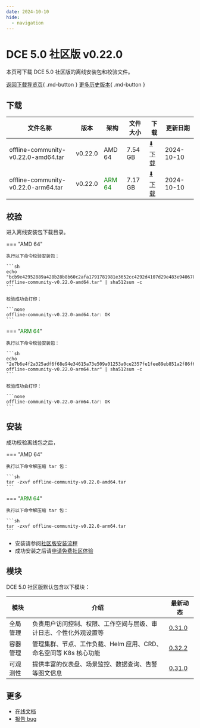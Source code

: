```yaml
---
date: 2024-10-10
hide:
  - navigation
---
```


# DCE 5.0 社区版 v0.22.0

本页可下载 DCE 5.0 社区版的离线安装包和校验文件。

[返回下载导览页](../index.md){ .md-button } [更多历史版本](./dce5-installer-history.md){ .md-button }

## 下载

| 文件名称 | 版本 | 架构 | 文件大小 | 下载 | 更新日期 |
| ------- | --- | ---- | ------ | --- | ------- |
| offline-community-v0.22.0-amd64.tar | v0.22.0 | AMD 64 | 7.54 GB | [:arrow_down: 下载](https://qiniu-download-public.daocloud.io/DaoCloud_Enterprise/dce5/offline-community-v0.22.0-amd64.tar) | 2024-10-10 |
| offline-community-v0.22.0-arm64.tar | v0.22.0 | <font color="green">ARM 64</font> | 7.17 GB | [:arrow_down: 下载](https://qiniu-download-public.daocloud.io/DaoCloud_Enterprise/dce5/offline-community-v0.22.0-arm64.tar) | 2024-10-10 |

## 校验

进入离线安装包下载目录。

=== "AMD 64"

    执行以下命令校验安装包：

    ```sh
    echo "bcb9e42952889a428b28b8b60c2afa1791781981e3652cc4292d4107d29e483e940678c2a7e2f790264cb90c72a72721a82986d8107931202ec3a3c7f407b8e3  offline-community-v0.22.0-amd64.tar" | sha512sum -c
    ```

    校验成功会打印：

    ```none
    offline-community-v0.22.0-amd64.tar: OK
    ```

=== "<font color="green">ARM 64</font>"

    执行以下命令校验安装包：

    ```sh
    echo "2e7b6e4f2a325adf6f68e94e34615a73e509a01253a0ce2357fe1fee89eb851a2f86f6798c813812eced407e30ea5d246ae386dde50b0ac4262517946b0fe846  offline-community-v0.22.0-arm64.tar" | sha512sum -c
    ```

    校验成功会打印：

    ```none
    offline-community-v0.22.0-arm64.tar: OK
    ```

## 安装

成功校验离线包之后，

=== "AMD 64"

    执行以下命令解压缩 tar 包：

    ```sh
    tar -zxvf offline-community-v0.22.0-amd64.tar
    ```

=== "<font color="green">ARM 64</font>"

    执行以下命令解压缩 tar 包：

    ```sh
    tar -zxvf offline-community-v0.22.0-arm64.tar
    ```

- 安装请参阅[社区版安装流程](../../install/community/k8s/online.md#_2)
- 成功安装之后请[申请免费社区体验](../../dce/license0.md)

## 模块

DCE 5.0 社区版默认包含以下模块：

| 模块     | 介绍            | 最新动态         |
| -------- | -------------- | -------------- |
| 全局管理 | 负责用户访问控制、权限、工作空间与层级、审计日志、个性化外观设置等 | [0.31.0](../../ghippo/intro/release-notes.md#0310) |
| 容器管理 | 管理集群、节点、工作负载、Helm 应用、CRD、命名空间等 K8s 核心功能 | [0.32.2](../../kpanda/intro/release-notes.md#0322) |
| 可观测性 | 提供丰富的仪表盘、场景监控、数据查询、告警等图文信息 | [0.31.0](../../insight/intro/releasenote.md#0310) |

## 更多

- [在线文档](../../dce/index.md)
- [报告 bug](https://github.com/DaoCloud/DaoCloud-docs/issues)
